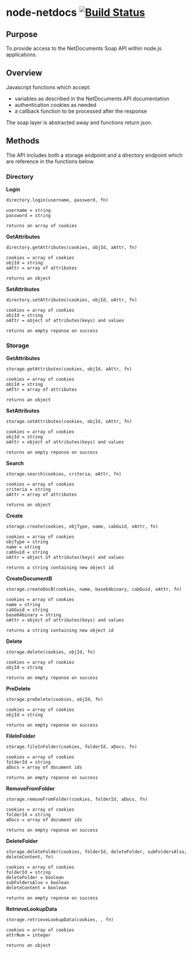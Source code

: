 node-netdocs [![Build Status](https://travis-ci.org/woodedlawn/node-netdocs.png?branch=master)](https://travis-ci.org/woodedlawn/node-netdocs)
============

## Purpose

To provide access to the NetDocuments Soap API within node.js applications.

## Overview

Javascript functions which accept:

* variables as described in the NetDocuments API documentation
* authentication cookies as needed
* a callback function to be processed after the response

The soap layer is abstracted away and functions return json.

## Methods

The API includes both a storage endpoint and a directory endpoint which are reference in the functions below.

### Directory

__Login__

	directory.login(username, password, fn)
	
	username = string
	password = string
	
	returns an array of cookies

__GetAttributes__

	directory.getAttributes(cookies, objId, aAttr, fn)
	
	cookies = array of cookies
	objId = string
	aAttr = array of attributes
	
	returns an object

__SetAttributes__

	directory.setAttributes(cookies, objId, oAttr, fn)
	
	cookies = array of cookies
	objId = string
	oAttr = object of attributes(keys) and values
	
	returns an empty reponse on success

### Storage

__GetAttributes__

	storage.getAttributes(cookies, objId, aAttr, fn)
	
	cookies = array of cookies
	objId = string
	aAttr = array of attributes
	
	returns an object

__SetAttributes__

	storage.setAttributes(cookies, objId, oAttr, fn)
	
	cookies = array of cookies
	objId = string
	oAttr = object of attributes(keys) and values
	
	returns an empty reponse on success

__Search__

	storage.search(cookies, criteria, aAttr, fn)
	
	cookies = array of cookies
	criteria = string
	aAttr = array of attributes
	
	returns an object

__Create__

	storage.create(cookies, objType, name, cabGuid, oAttr, fn)
	
	cookies = array of cookies
	objType = string
	name = string
	cabGuid = string
	oAttr = object of attributes(keys) and values

	returns a string containing new object id
	
__CreateDocumentB__

	storage.createDocB(cookies, name, base64binary, cabGuid, oAttr, fn)
	
	cookies = array of cookies
	name = string
	cabGuid = string
	base64binary = string
	oAttr = object of attributes(keys) and values

	returns a string containing new object id

__Delete__

	storage.delete(cookies, objId, fn)
	
	cookies = array of cookies
	objId = string

	returns an empty reponse on success

__PreDelete__

	storage.preDelete(cookies, objId, fn)
	
	cookies = array of cookies
	objId = string

	returns an empty reponse on success

__FileInFolder__

	storage.fileInFolder(cookies, folderId, aDocs, fn)
	
	cookies = array of cookies
	folderId = string
	aDocs = array of document ids
	
	returns an empty reponse on success

__RemoveFromFolder__

	storage.removeFromFolder(cookies, folderId, aDocs, fn)
	
	cookies = array of cookies
	folderId = string
	aDocs = array of document ids
	
	returns an empty reponse on success

__DeleteFolder__

	storage.deleteFolder(cookies, folderId, deleteFolder, subFoldersAlso, deleteContent, fn)
	
	cookies = array of cookies
	folderId = string
	deleteFolder = boolean
	subFoldersAlso = boolean
	deleteContent = boolean
	
	returns an empty reponse on success
	
__RetrieveLookupData__

	storage.retrieveLookupData(cookies, , fn)
	
	cookies = array of cookies
	attrNum = integer
	
	returns an object